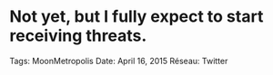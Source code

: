 # Not yet, but I fully expect to start receiving threats.

Tags: MoonMetropolis
Date: April 16, 2015
Réseau: Twitter